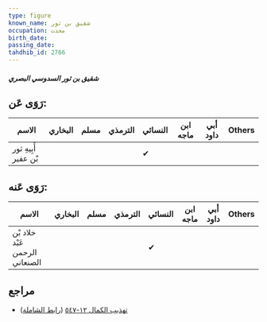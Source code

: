 ```yaml
---
type: figure
known_name: شقيق بن ثور
occupation: محدث
birth_date:
passing_date:
tahdhib_id: 2766
---
```

##### شقيق بن ثور السدوسي البصري

## رَوَى عَن:
| الاسم                | البخاري | مسلم | الترمذي | النسائي | ابن ماجه | أبي داود | Others |
| -------------------- | ------- | ---- | ------- | ------- | -------- | -------- | ------ |
| أَبِيهِ ثور بْن عفير |         |      |         | ✔       |          |          |        |
## رَوَى عَنه:
| الاسم                          | البخاري | مسلم | الترمذي | النسائي | ابن ماجه | أبي داود | Others |
| ------------------------------ | ------- | ---- | ------- | ------- | -------- | -------- | ------ |
| خلاد بْن عَبْد الرحمن الصنعاني |         |      |         | ✔       |          |          |        |
## مراجع
- [تهذيب الكمال ١٢-٥٤٧](obsidian://open?vault=Tahdhib-al-Kamal&file=Figures/٢٧٦٦-شقيق%20بن%20ثور%20السدوسي%20البصري) ([رابط الشاملة](https://shamela.ws/book/3722/6320))
